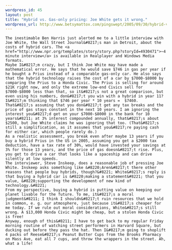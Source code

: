 ```yaml
--- 
wordpress_id: 45
layout: post
title: "Hybrid vs. Gas-only pricing: Joe White gets it wrong."
wordpress_url: http://www.betsymattox.com/pingswept/2005/09/30/hybrid-vs-gas-only-pricing-joe-white-gets-it-wrong/
---
```

	The inestimable Ben Harris just alerted me to a little interview with Joe White, the Wall Street Journal&#8217;s man in Detroit, about the costs of hybrid cars. The <a href="http://www.npr.org/templates/story/story.php?storyId=4930471">~4 minute interview</a> is available in Realplayer and Windows Media formats.
	Maybe I&#8217;m crazy, but I think Joe White may have made a mathematical error. He says that he would save $746 in gas per year if he bought a Prius instead of a comparable gas-only car. He also says that the hybrid technology raises the cost of a car by $7000-$8000 by comparing the Prius to a Honda Civic. The Prius is selling for around $21K right now, and only the extreme low-end Civics sell for $7000-$8000 less than that, so it&#8217;s not a great comparison, but even using his numbers, don&#8217;t you win with a hybrid in year 11? I&#8217;m thinking that $746 per year * 10 years =  $7460. That&#8217;s assuming that you don&#8217;t get any tax breaks and the price of gas stays constant in the next 10 years. I am ignoring the interest you&#8217;d get on your $7000-$8000 in the bank for 10 years&#8211; at 3% interest compounded annually, that&#8217;s about $2500, but Joe White claims he was ignoring that too. (That&#8217;s still a simplification, as it assumes that you&#8217;re paying cash for either car, which people rarely do.)
	As a realistic assessment, you break even after maybe 13 years if you buy a hybrid Prius in the US in 2005, assuming you get a $2000 tax deduction, have a tax rate of 30%, would have invested your savings at 3% for those 13 years, and the price of gas doesn&#8217;t rise. Plus, you get to drive a car that looks like a spaceship and can drive silently at low speeds.
	The interviewer, Steve Inskeep, does a reasonable job of pressing Joe White. Inskeep asks something like &#8220;Aren&#8217;t there other reasons that people buy hybrids, though?&#8221; White&#8217;s reply is that buying a hybrid car is &#8220;making a statement&#8221; that you value, &#8220;supporting the development of new kind of technology.&#8221;
	From my perspective, buying a hybrid is putting value on keeping our planet livable for the future. To me, it&#8217;s a moral judgment&#8211; I think I shouldn&#8217;t ruin resources that we hold in common, e. g. our atmosphere, just because it&#8217;s cheaper for me today. If we rule out moral considerations, White&#8217;s still wrong. A $13,000 Honda Civic might be cheap, but a stolen Honda Civic is free!
	Anyway, enough of this&#8211; I have to get back to my regular Friday morning routine of watching street performers in Harvard Square, but ducking out before they pass the hat. Then I&#8217;m going to shoplift 4 packs of Reese&#8217;s Peanut Butter Cups from the Brooks Pharmacy on Mass Ave, eat all 7 cups, and throw the wrappers in the street. Ah, what a life!

